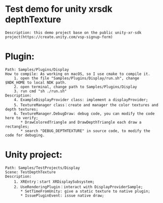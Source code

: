 # Test demo for unity xrsdk depthTexture
    Description: this demo project base on the public unity-xr-sdk project(https://create.unity.com/vsp-signup-form)

# Plugin:
    Path: Samples/Plugins/Display
    How to compile: As working on macOS, so I use cmake to compile it. 
        1. open the file "Samples/Plugins/Display/run.sh", change $NDK_HOME to local NDK path.
        2. open terminal, change path to Samples/Plugins/Display
        3. run cmd "sh ./run.sh"
    Description:
        4. ExampleDisplayProvider class: implement a displayProvider;
        5. TextureManager class：create and manager the color textures and depth textures;
        6. TextureManager.DebugDraw: debug code, you can modify the code here to verify;
           * DrawColoredTriangle and DrawDepthTriangle each draw a rectangles;
           * search "DEBUG_DEPTHTEXTURE" in source code, to modify the code for debuging.

# Unity project:
    Path: Samples/TestProjects/Display
    Scene: TestDepthTexture
    Description:
        1. XREntry：start XRDisplaySubsystem;
        2. UseRenderingPlugin：interact with DisplayProviderSample;
           * SetTimeFromUnity: give a static texture to native plugin;
           * IssuePluginEvent: issue native draw;
